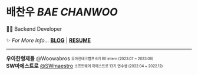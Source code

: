 # 배찬우 *BAE CHANWOO*
👩‍💻 Backend Developer  
  

  
✨ *For More Info...* **[BLOG](https://www.jeong-min.com/)** | **[RESUME](https://www.figma.com/file/dtkCl6G7G5DVe18DN2LWny/%EC%9D%B4%EC%A0%95%EB%AF%BC-%EC%9D%B4%EB%A0%A5%EC%84%9C?node-id=0%3A1)**

---
**우아한형제들** @Woowabros <sub><sup>우아한테크캠프 6기 BE intern (2023.07 ~ 2023.08)</sup></sub>  
**SW마에스트로** [@SWmaestro](https://github.com/SW-Maestro-OSS) <sub><sup>소프트웨어 마에스트로 13기 연수생 (2022.04 ~ 2022.12)</sup></sub>  

  
